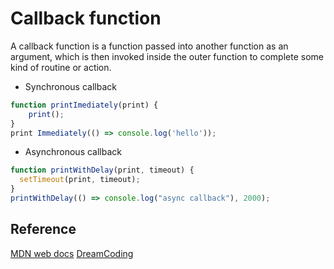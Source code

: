 # Callback function

A callback function is a function passed into another function as an argument, which is then invoked inside the outer function to complete some kind of routine or action.

- Synchronous callback

```jsx
function printImediately(print) {
    print();
}
print Immediately(() => console.log('hello'));
```

- Asynchronous callback

```jsx
function printWithDelay(print, timeout) {
  setTimeout(print, timeout);
}
printWithDelay(() => console.log("async callback"), 2000);
```

## Reference

[MDN web docs](https://developer.mozilla.org/en-US/docs/Glossary/Callback_function)
[DreamCoding](https://www.youtube.com/watch?v=s1vpVCrT8f4&list=PLv2d7VI9OotTVOL4QmPfvJWPJvkmv6h-2&index=13)
